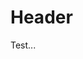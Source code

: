 <!-- TITLE: More Test -->
<!-- SUBTITLE: A quick summary of More Test -->

# Header

<div class="alert alert-success">
Test... 
</div>